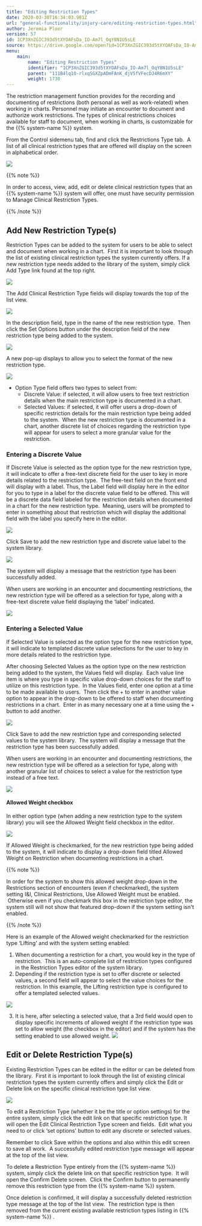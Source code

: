 ```yaml
---
title: "Editing Restriction Types"
date: 2020-03-30T16:34:03.981Z
url: "general-functionality/injury-care/editing-restriction-types.html"
author: Jeremia Ploor
version: 57
id: 1CP3XnZGIC393d5tXYOAFsDa_IO-Am7l_OqY8N1U5sLE
source: https://drive.google.com/open?id=1CP3XnZGIC393d5tXYOAFsDa_IO-Am7l_OqY8N1U5sLE
menu:
    main:
        name: "Editing Restriction Types"
        identifier: "1CP3XnZGIC393d5tXYOAFsDa_IO-Am7l_OqY8N1U5sLE"
        parent: "111B4lq1O-rlxqSGXZpADmFAnK_djV5fVFecDJ4R6mXY"
        weight: 1730
---
```

The restriction management function provides for the recording and documenting of restrictions (both personal as well as work-related) when working in charts. Personnel may initiate an encounter to document and authorize work restrictions. The types of clinical restrictions choices available for staff to document, when working in charts, is customizable for the {{% system-name %}} system.

From the Control sidemenu tab, find and click the Restrictions Type tab.  A list of all clinical restriction types that are offered will display on the screen in alphabetical order.



![](../../external_files/5bfbd7cb1410f8d3007f265e89f20039.png)



{{% note %}}

In order to access, view, add, edit or delete clinical restriction types that an {{% system-name %}} system will offer, one must have security permission to Manage Clinical Restriction Types.

{{% /note %}}


## Add New Restriction Type(s)

Restriction Types can be added to the system for users to be able to select and document when working in a chart.  First it is important to look through the list of existing clinical restriction types the system currently offers. If a new restriction type needs added to the library of the system, simply click Add Type link found at the top right.



![](../../external_files/d0d177a61a42d4a19accdde5f8f1b339.png)



The Add Clinical Restriction Type fields will display towards the top of the list view.  



![](../../external_files/07c86bd72c5d7e0d4fe259b5c8d0c5b9.png)



In the description field, type in the name of the new restriction type.  Then click the Set Options button under the description field of the new restriction type being added to the system.



![](../../external_files/7f5fafb49661f158510928b45df5ee2a.png)



A new pop-up displays to allow you to select the format of the new restriction type.  



![](../../external_files/3f1c4d3d5376025deb356634160e2698.png)



* Option Type field offers two types to select from:
    * Discrete Value: if selected, it will allow users to free text restriction details when the main restriction type is documented in a chart.
    * Selected Values: if selected, it will offer users a drop-down of specific restriction details for the main restriction type being added to the system.  When the new restriction type is documented in a chart, another discrete list of choices regarding the restriction type will appear for users to select a more granular value for the restriction.

### Entering a Discrete Value

If Discrete Value is selected as the option type for the new restriction type, it will indicate to offer a free-text discrete field for the user to key in more details related to the restriction type.  The free-text field on the front end will display with a label. Thus, the Label field will display here in the editor for you to type in a label for the discrete value field to be offered. This will be a discrete data field labeled for the restriction details when documented in a chart for the new restriction type.  Meaning, users will be prompted to enter in something about that restriction which will display the additional field with the label you specify here in the editor.



![](../../external_files/9082255f65a1cde9ef7c193738cccf97.png)



Click Save to add the new restriction type and discrete value label to the system library.



![](../../external_files/f60288dbdc5f26619048c2bf6d97e480.png)



The system will display a message that the restriction type has been successfully added.

When users are working in an encounter and documenting restrictions, the new restriction type will be offered as a selection for type, along with a free-text discrete value field displaying the ‘label' indicated.



![](../../external_files/b8dae68571a15989b6b5a9803212a5fb.png)



### Entering a Selected Value

If Selected Value is selected as the option type for the new restriction type, it will indicate to templated discrete value selections for the user to key in more details related to the restriction type.  



After choosing Selected Values as the option type on the new restriction being added to the system, the Values field will display.  Each value line item is where you type in specific value drop-down choices for the staff to utilize on this restriction type.  In the Values field, enter one option at a time to be made available to users.  Then click the + to enter in another value option to appear in the drop-down to be offered to staff when documenting restrictions in a chart.  Enter in as many necessary one at a time using the + button to add another.



![](../../external_files/c04ca96029db63f45a55c7a663ef0c2e.png)



Click Save to add the new restriction type and corresponding selected values to the system library.  The system will display a message that the restriction type has been successfully added.



When users are working in an encounter and documenting restrictions, the new restriction type will be offered as a selection for type, along with another granular list of choices to select a value for the restriction type instead of a free text.



![](../../external_files/f2e0f9f03cf08701f0a8cc3033450481.png)



#### Allowed Weight checkbox

In either option type (when adding a new restriction type to the system library) you will see the Allowed Weight field checkbox in the editor.



![](../../external_files/21931c559b69c82635d94abb734e319a.png)



If Allowed Weight is checkmarked, for the new restriction type being added to the system, it will indicate to display a drop-down field titled Allowed Weight on Restriction when documenting restrictions in a chart.

{{% note %}}

In order for the system to show this allowed weight drop-down in the Restrictions section of encounters (even if checkmarked), the system setting I&I, Clinical Restrictions, Use Allowed Weight must be enabled.  Otherwise even if you checkmark this box in the restriction type editor, the system still will not show that featured drop-down if the system setting isn't enabled.

{{% /note %}}


Here is an example of the Allowed weight checkmarked for the restriction type ‘Lifting' and with the system setting enabled:

1. When documenting a restriction for a chart, you would key in the type of restriction.  This is an auto-complete list of restriction types configured in the Restriction Types editor of the system library.
2. Depending if the restriction type is set to offer discrete or selected values, a second field will appear to select the value choices for the restriction. In this example, the Lifting restriction type is configured to offer a templated selected values.



![](../../external_files/dce8a54f48862789ee6f3cc88dacafb0.png)



3. It is here, after selecting a selected value, that a 3rd field would open to display specific increments of allowed weight if the restriction type was set to allow weight (the checkbox in the editor) and if the system has the setting enabled to use allowed weight.  ![](../../external_files/82e4637c09ee01d45bc471805c6933bc.png)



## Edit or Delete Restriction Type(s)

Existing Restriction Types can be edited in the editor or can be deleted from the library.  First it is important to look through the list of existing clinical restriction types the system currently offers and simply click the Edit or Delete link on the specific clinical restriction type list view.



![](../../external_files/7bd5664fbc33c9d9012bbe8791a60b24.png)



To edit a Restriction Type (whether it be the title or option settings) for the entire system, simply click the edit link on that specific restriction type. It will open the Edit Clinical Restriction Type screen and fields.  Edit what you need to or click ‘set options' button to edit any discrete or selected values.

Remember to click Save within the options and also within this edit screen to save all work.  A successfully edited restriction type message will appear at the top of the list view.

To delete a Restriction Type entirely from the {{% system-name %}} system, simply click the delete link on that specific restriction type.  It will open the Confirm Delete screen.  Click the Confirm button to permanently remove this restriction type from the {{% system-name %}} system.

Once deletion is confirmed, it will display a successfully deleted restriction type message at the top of the list view.  The restriction type is then removed from the current existing available restriction types listing in {{% system-name %}} .



